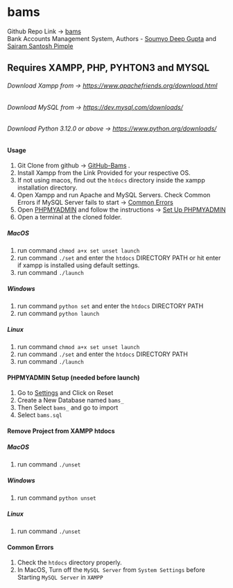 # bams
Github Repo Link -> [bams](https://github.com/d33pster/bams) <br>
Bank Accounts Management System, Authors - [Soumyo Deep Gupta](https://github.com/d33pster) and [Sairam Santosh Pimple](https://github.com/SairamPimple)

## Requires XAMPP, PHP, PYHTON3 and MYSQL

###### Download Xampp from -> https://www.apachefriends.org/download.html
###### Download MySQL from -> https://dev.mysql.com/downloads/
###### Download Python 3.12.0 or above -> https://www.python.org/downloads/

#### Usage
1. Git Clone from github -> [GitHub-Bams](https://github.com/d33pster/bams) .
2. Install Xampp from the Link Provided for your respective OS.
3. If not using macos, find out the ```htdocs``` directory inside the xampp installation directory.
4. Open Xampp and run Apache and MySQL Servers. Check Common Errors if MySQL Server fails to start -> [Common Errors](#common-errors)
5. Open [PHPMYADMIN](http://localhost/phpmyadmin) and follow the instructions -> [Set Up PHPMYADMIN](#phpmyadmin-setup-needed-before-launch)
6. Open a terminal at the cloned folder.
##### MacOS
1. run command ```chmod a+x set unset launch```
2. run command ```./set``` and enter the ```htdocs``` DIRECTORY PATH or hit enter if xampp is installed using default settings.
3. run command ```./launch```
##### Windows
1. run command ```python set``` and enter the ```htdocs``` DIRECTORY PATH
2. run command ```python launch```
##### Linux
1. run command ```chmod a+x set unset launch```
2. run command ```./set``` and enter the ```htdocs``` DIRECTORY PATH
3. run command ```./launch```

#### PHPMYADMIN Setup (needed before launch)
1. Go to [Settings](http://localhost/phpmyadmin/index.php?route=/preferences/manage) and Click on Reset
2. Create a New Database named ```bams_```
3. Then Select ```bams_``` and go to import
4. Select ```bams.sql```

#### Remove Project from XAMPP htdocs
##### MacOS
1. run command ```./unset```
##### Windows
1. run command ```python unset```
##### Linux
1. run command ```./unset```

#### Common Errors
1. Check the ```htdocs``` directory properly.
2. In MacOS, Turn off the ```MySQL Server``` from ```System Settings``` before Starting ```MySQL Server``` in ```XAMPP```